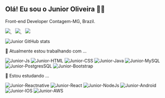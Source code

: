
## Olá! Eu sou o Junior Oliveira 👨‍💻

Front-end Developer Contagem-MG, Brazil.

<p>
  
  <a href="https://www.linkedin.com/in/oliveirajrdev/">
    <img src="https://img.shields.io/badge/linkedin-%230077B5.svg?&style=for-the-badge&logo=linkedin&logoColor=white" />
  </a>&nbsp;&nbsp;
  <a href="https://www.instagram.com/junioroliveirav8/">
    <img src="https://img.shields.io/badge/instagram-%23E4405F.svg?&style=for-the-badge&logo=instagram&logoColor=white" />        
  </a>&nbsp;&nbsp;
  <a href="mailto:oliveirajrdev@gmail.com"> 
    <img src="https://img.shields.io/badge/Gmail-D14836?style=for-the-badge&logo=gmail&logoColor=white" target="_blank"></a>
  </a>&nbsp;&nbsp;
    
![Junior GitHub stats](https://github-readme-stats.vercel.app/api?username=oliveirajrdev&show_icons=true&theme=dark&count_private=true)

</p>

 🔭 Atualmente estou trabalhando com ...
  <div>
    <img alt="Junior-Js" src="https://img.shields.io/badge/JavaScript-F7DF1E?style=for-the-badge&logo=javascript&logoColor=black">
    <img alt="Junior-HTML" src="https://img.shields.io/badge/HTML5-E34F26?style=for-the-badge&logo=html5&logoColor=white">
    <img alt="Junior-CSS" src="https://img.shields.io/badge/CSS3-1572B6?style=for-the-badge&logo=css3&logoColor=white">
    <img alt="Junior-Java" src="https://img.shields.io/badge/Java-ED8B00?style=for-the-badge&logo=java&logoColor=white">
    <img alt="Junior-MySQL" src="https://img.shields.io/badge/MySQL-00000F?style=for-the-badge&logo=mysql&logoColor=white">
    <img alt="Junior-PostgresSQL" src="https://img.shields.io/badge/PostgreSQL-316192?style=for-the-badge&logo=postgresql&logoColor=white">
    <img alt="Junior-Bootstrap" src="https://img.shields.io/badge/Bootstrap-563D7C?style=for-the-badge&logo=bootstrap&logoColor=white">
  </div>
  
  
  🌱 Estou estudando ...
  
  <div>
    <img alt="Junior-Reactnative" src="https://img.shields.io/badge/React_Native-20232A?style=for-the-badge&logo=react&logoColor=61DAFB">
    <img alt="Junior-React" src="https://img.shields.io/badge/React-20232A?style=for-the-badge&logo=react&logoColor=61DAFB">
    <img alt="Junior-NodeJs" src="https://img.shields.io/badge/Node.js-43853D?style=for-the-badge&logo=node.js&logoColor=white">
    <img alt="Junior-Android" src="https://img.shields.io/badge/Android-3DDC84?style=for-the-badge&logo=android&logoColor=white">
    <img alt="Junior-IOS" src="https://img.shields.io/badge/iOS-000000?style=for-the-badge&logo=ios&logoColor=white">
    <img alt="Junior-AWS" src="https://img.shields.io/badge/Amazon_AWS-232F3E?style=for-the-badge&logo=amazon-aws&logoColor=white">
  </div>
